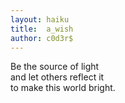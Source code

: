 ```yaml
---
layout: haiku
title:  a_wish
author: c0d3r$
---
```


Be the source of light<br>
and let others reflect it<br>
to make this world bright.<br>
